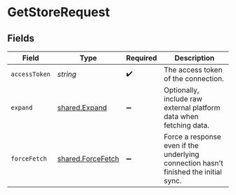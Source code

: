 # GetStoreRequest


## Fields

| Field                                                                                | Type                                                                                 | Required                                                                             | Description                                                                          |
| ------------------------------------------------------------------------------------ | ------------------------------------------------------------------------------------ | ------------------------------------------------------------------------------------ | ------------------------------------------------------------------------------------ |
| `accessToken`                                                                        | *string*                                                                             | :heavy_check_mark:                                                                   | The access token of the connection.                                                  |
| `expand`                                                                             | [shared.Expand](../../models/shared/expand.md)                                       | :heavy_minus_sign:                                                                   | Optionally, include raw external platform data when fetching data.                   |
| `forceFetch`                                                                         | [shared.ForceFetch](../../models/shared/forcefetch.md)                               | :heavy_minus_sign:                                                                   | Force a response even if the underlying connection hasn't finished the initial sync. |